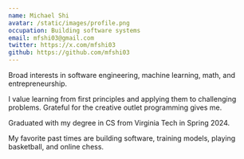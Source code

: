 ```yaml
---
name: Michael Shi
avatar: /static/images/profile.png
occupation: Building software systems
email: mfshi03@gmail.com
twitter: https://x.com/mfshi03
github: https://github.com/mfshi03
---
```


Broad interests in software engineering, machine learning, math, and entrepreneurship.

I value learning from first principles and applying them to challenging problems. Grateful for the creative outlet programming gives me.

Graduated with my degree in CS from Virginia Tech in Spring 2024.

My favorite past times are building software, training models, playing basketball, and online chess.
